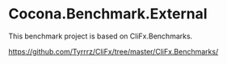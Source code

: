 ﻿# Cocona.Benchmark.External

This benchmark project is based on CliFx.Benchmarks.

https://github.com/Tyrrrz/CliFx/tree/master/CliFx.Benchmarks/
